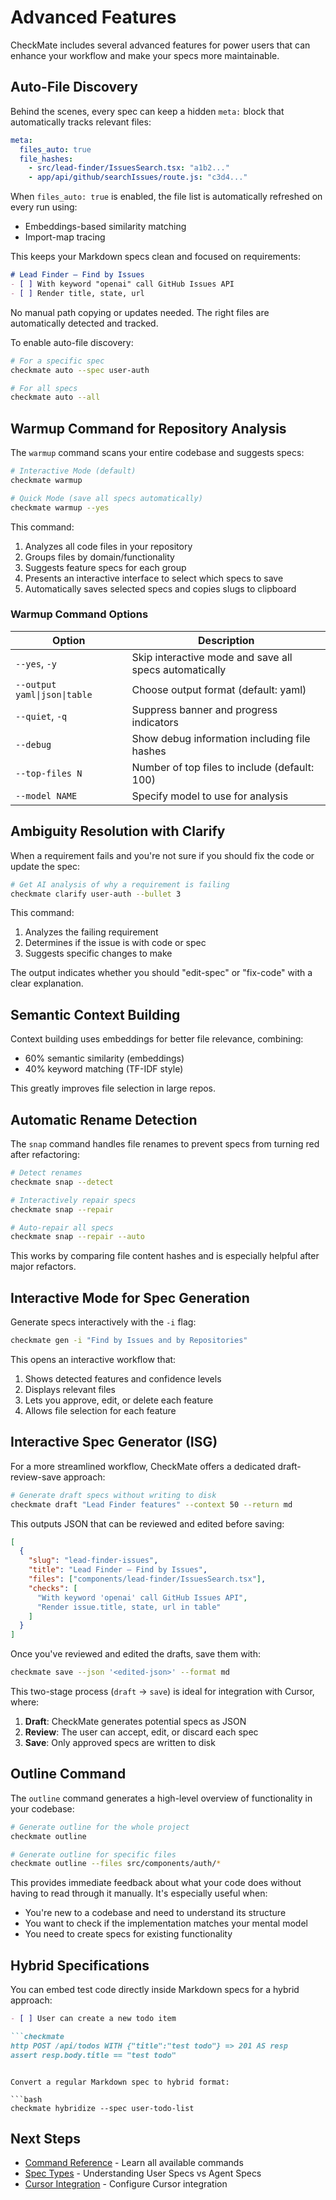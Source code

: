 # Advanced Features

CheckMate includes several advanced features for power users that can enhance your workflow and make your specs more maintainable.

## Auto-File Discovery

Behind the scenes, every spec can keep a hidden `meta:` block that automatically tracks relevant files:

```yaml
meta:
  files_auto: true
  file_hashes:
    - src/lead-finder/IssuesSearch.tsx: "a1b2..."
    - app/api/github/searchIssues/route.js: "c3d4..."
```

When `files_auto: true` is enabled, the file list is automatically refreshed on every run using:
- Embeddings-based similarity matching
- Import-map tracing 

This keeps your Markdown specs clean and focused on requirements:

```md
# Lead Finder – Find by Issues
- [ ] With keyword "openai" call GitHub Issues API
- [ ] Render title, state, url
```

No manual path copying or updates needed. The right files are automatically detected and tracked.

To enable auto-file discovery:

```bash
# For a specific spec
checkmate auto --spec user-auth

# For all specs
checkmate auto --all
```

## Warmup Command for Repository Analysis

The `warmup` command scans your entire codebase and suggests specs:

```bash
# Interactive Mode (default)
checkmate warmup

# Quick Mode (save all specs automatically)
checkmate warmup --yes
```

This command:
1. Analyzes all code files in your repository
2. Groups files by domain/functionality
3. Suggests feature specs for each group
4. Presents an interactive interface to select which specs to save
5. Automatically saves selected specs and copies slugs to clipboard

### Warmup Command Options

| Option | Description |
|--------|-------------|
| `--yes`, `-y` | Skip interactive mode and save all specs automatically |
| `--output yaml\|json\|table` | Choose output format (default: yaml) |
| `--quiet`, `-q` | Suppress banner and progress indicators |
| `--debug` | Show debug information including file hashes |
| `--top-files N` | Number of top files to include (default: 100) |
| `--model NAME` | Specify model to use for analysis |

## Ambiguity Resolution with Clarify

When a requirement fails and you're not sure if you should fix the code or update the spec:

```bash
# Get AI analysis of why a requirement is failing
checkmate clarify user-auth --bullet 3
```

This command:
1. Analyzes the failing requirement
2. Determines if the issue is with code or spec
3. Suggests specific changes to make

The output indicates whether you should "edit-spec" or "fix-code" with a clear explanation.

## Semantic Context Building

Context building uses embeddings for better file relevance, combining:
- 60% semantic similarity (embeddings)
- 40% keyword matching (TF-IDF style)

This greatly improves file selection in large repos.

## Automatic Rename Detection

The `snap` command handles file renames to prevent specs from turning red after refactoring:

```bash
# Detect renames
checkmate snap --detect

# Interactively repair specs
checkmate snap --repair

# Auto-repair all specs
checkmate snap --repair --auto
```

This works by comparing file content hashes and is especially helpful after major refactors.

## Interactive Mode for Spec Generation

Generate specs interactively with the `-i` flag:

```bash
checkmate gen -i "Find by Issues and by Repositories"
```

This opens an interactive workflow that:
1. Shows detected features and confidence levels
2. Displays relevant files
3. Lets you approve, edit, or delete each feature
4. Allows file selection for each feature

## Interactive Spec Generator (ISG)

For a more streamlined workflow, CheckMate offers a dedicated draft-review-save approach:

```bash
# Generate draft specs without writing to disk
checkmate draft "Lead Finder features" --context 50 --return md
```

This outputs JSON that can be reviewed and edited before saving:

```json
[
  {
    "slug": "lead-finder-issues",
    "title": "Lead Finder – Find by Issues",
    "files": ["components/lead-finder/IssuesSearch.tsx"],
    "checks": [
      "With keyword 'openai' call GitHub Issues API",
      "Render issue.title, state, url in table"
    ]
  }
]
```

Once you've reviewed and edited the drafts, save them with:

```bash
checkmate save --json '<edited-json>' --format md
```

This two-stage process (`draft` → `save`) is ideal for integration with Cursor, where:
1. **Draft**: CheckMate generates potential specs as JSON
2. **Review**: The user can accept, edit, or discard each spec
3. **Save**: Only approved specs are written to disk

## Outline Command

The `outline` command generates a high-level overview of functionality in your codebase:

```bash
# Generate outline for the whole project
checkmate outline

# Generate outline for specific files
checkmate outline --files src/components/auth/*
```

This provides immediate feedback about what your code does without having to read through it manually. It's especially useful when:

- You're new to a codebase and need to understand its structure
- You want to check if the implementation matches your mental model
- You need to create specs for existing functionality

## Hybrid Specifications

You can embed test code directly inside Markdown specs for a hybrid approach:

```markdown
- [ ] User can create a new todo item

```checkmate
http POST /api/todos WITH {"title":"test todo"} => 201 AS resp
assert resp.body.title == "test todo"
```
```

Convert a regular Markdown spec to hybrid format:

```bash
checkmate hybridize --spec user-todo-list
```

## Next Steps

- [Command Reference](Command-Reference.md) - Learn all available commands
- [Spec Types](wiki/Spec-Types.md) - Understanding User Specs vs Agent Specs
- [Cursor Integration](wiki/Cursor-Integration.md) - Configure Cursor integration 